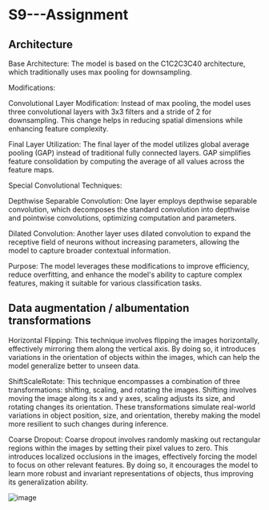 # S9---Assignment

## Architecture

Base Architecture: The model is based on the C1C2C3C40 architecture, which traditionally uses max pooling for downsampling.

Modifications:

Convolutional Layer Modification: Instead of max pooling, the model uses three convolutional layers with 3x3 filters and a stride of 2 for downsampling. This change helps in reducing spatial dimensions while enhancing feature complexity.

Final Layer Utilization: The final layer of the model utilizes global average pooling (GAP) instead of traditional fully connected layers. GAP simplifies feature consolidation by computing the average of all values across the feature maps.

Special Convolutional Techniques:

Depthwise Separable Convolution: One layer employs depthwise separable convolution, which decomposes the standard convolution into depthwise and pointwise convolutions, optimizing computation and parameters.

Dilated Convolution: Another layer uses dilated convolution to expand the receptive field of neurons without increasing parameters, allowing the model to capture broader contextual information.

Purpose: The model leverages these modifications to improve efficiency, reduce overfitting, and enhance the model's ability to capture complex features, making it suitable for various classification tasks.

## Data augmentation / albumentation transformations

Horizontal Flipping: This technique involves flipping the images horizontally, effectively mirroring them along the vertical axis. By doing so, it introduces variations in the orientation of objects within the images, which can help the model generalize better to unseen data.

ShiftScaleRotate: This technique encompasses a combination of three transformations: shifting, scaling, and rotating the images. Shifting involves moving the image along its x and y axes, scaling adjusts its size, and rotating changes its orientation. These transformations simulate real-world variations in object position, size, and orientation, thereby making the model more resilient to such changes during inference.

Coarse Dropout: Coarse dropout involves randomly masking out rectangular regions within the images by setting their pixel values to zero. This introduces localized occlusions in the images, effectively forcing the model to focus on other relevant features. By doing so, it encourages the model to learn more robust and invariant representations of objects, thus improving its generalization ability.

![image](https://github.com/harikishanm96/S9---Assignment/assets/53985105/05cae4b1-10e2-451f-b0a0-90b0964dc1c2)
